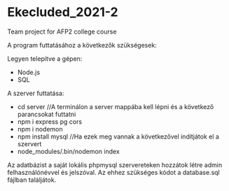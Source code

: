 # Ekecluded_2021-2
Team project for AFP2 college course

A program futtatásához a következők szükségesek:

Legyen telepítve a gépen:
- Node.js
- SQL

A szerver futtatása:
- cd server //A terminálon a server mappába kell lépni és a következő parancsokat futtatni
- npm i express pg cors
- npm i nodemon
- npm install mysql //Ha ezek meg vannak a következővel indítjátok el a szervert
- node_modules/.bin/nodemon index

Az adatbázist a saját lokális phpmysql szervereteken hozzátok létre admin felhasználónévvel és jelszóval. Az ehhez szükséges kódot a database.sql fájlban találjátok.
